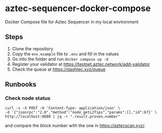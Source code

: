 # aztec-sequencer-docker-compose
Docker Compose file for Aztec Sequencer in my local environment

## Steps
1. Clone the repository
1. Copy the `env.example` file to `.env` and fill in the values
1. Go into the folder and run `docker compose up -d`
1. Register your validator at https://testnet.aztec.network/add-validator
1. Check the queue at https://dashtec.xyz/queue

## Runbooks
### Check node status
```
curl -s -X POST -H 'Content-Type: application/json' \
-d '{"jsonrpc":"2.0","method":"node_getL2Tips","params":[],"id":67}' \
http://localhost:8080 | jq -r ".result.proven.number"

```
and compare the block number with the one in https://aztecscan.xyz/.
